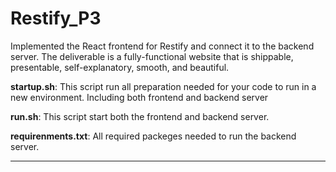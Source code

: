 # Restify_P3
Implemented the React frontend for Restify and connect it to the backend server. The deliverable is a fully-functional website that is shippable, presentable, self-explanatory, smooth, and beautiful.

**startup.sh**: This script run all preparation needed for your code to run in a new environment. Including both frontend and backend server

**run.sh**: This script start both the frontend and backend server.

**requirenments.txt**: All required packeges needed to run the backend server.

****
